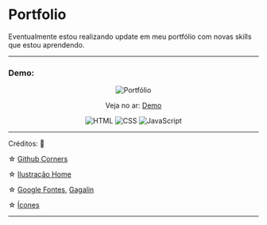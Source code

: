 # Portfolio  
Eventualmente estou realizando update 
em meu portfólio com novas skills que estou
aprendendo.
***
 ### Demo:

<p align="center">
  <img src="assets/demo/demo.png" alt="Portfólio" />
</p>

<p align="center">
 Veja no ar: <a href="https://aglair.netlify.app/">Demo</a>
</p>

<p align="center">
 <img src="https://img.shields.io/badge/HTML5-E34F26?style=for-the-badge&logo=html5&logoColor=white" alt="HTML">
  <img src="https://img.shields.io/badge/CSS3-1572B6?style=for-the-badge&logo=css3&logoColor=white" alt="CSS">
  <img src="https://img.shields.io/badge/JavaScript-F7DF1E?style=for-the-badge&logo=javascript&logoColor=black" alt="JavaScript">
</p>

***
Créditos: 🌟

☆ [Github Corners](https://tholman.com/github-corners/)

☆ [Ilustração Home](https://www.drawkit.com/)

☆ [Google Fontes](https://fonts.google.com/), [Gagalin](https://www.dafontfree.co/download/gagalin/)

☆ [Ícones](https://iconsvg.xyz/)
***
